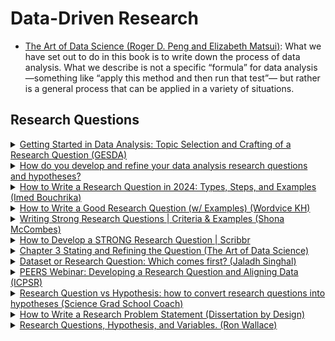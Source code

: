 # Data-Driven Research

- [The Art of Data Science (Roger D. Peng and Elizabeth Matsui)](https://bookdown.org/rdpeng/artofdatascience/):
  What we have set out to do in this book is to write down the process of data
  analysis. What we describe is not a specific “formula” for data
  analysis—something like “apply this method and then run that test”— but rather
  is a general process that can be applied in a variety of situations.

## Research Questions

<details>
  <summary><a href="https://www.youtube.com/watch?v=kY87QVrQfjo">Getting Started in Data Analysis: Topic Selection and Crafting of a Research Question (GESDA)</a></summary>
  
  Independent research projects start with the selection of a topic and the crafting of a feasible research question. This video maps the initial steps to help those who are trying to write a term paper, junior paper, senior thesis or a dissertation for the first time and do not know where to start or what to do. We will talk about first steps, about academic research databases, about citation manager software, about the importance of finding papers in peer-reviewed journals and the need to keep the research as simple as possible.
</details>

<details>
  <summary><a href="https://www.linkedin.com/advice/1/how-do-you-develop-refine-your-data-analysis-research">How do you develop and refine your data analysis research questions and hypotheses?</a></summary>
  
  Data analysis is the process of transforming raw data into meaningful insights that can inform decision-making, problem-solving, or knowledge discovery. However, before you can dive into the data, you need to have a clear and focused research question and hypothesis that guide your analysis. In this article, you will learn how to develop and refine your data analysis research questions and hypotheses using some best practices and standards.
</details>

<details>
  <summary><a href="https://research.com/research/how-to-write-a-research-question">How to Write a Research Question in 2024: Types, Steps, and Examples (Imed Bouchrika)</a></summary>
  
  A detailed step-by-step walk-through for choosing a domain, topic and question. After this article your research questions will be FINER ;)
</details>

<details>
  <summary><a href="https://blog.wordvice.com/how-to-write-a-hypothesis-or-research-question/">How to Write a Good Research Question (w/ Examples) (Wordvice KH)</a></summary>
  
  An article explaining different categories of research question, and plenty of examples. Also covers the difference between quantitative and qualitative research questions.
</details>

<details>
  <summary><a href="https://www.scribbr.com/research-process/research-questions/">Writing Strong Research Questions | Criteria & Examples (Shona McCombes)</a></summary>
  
  A helpful article for evaluating and categorizing your research questions while you develop them.
</details>

<details>
  <summary><a href="https://www.youtube.com/watch?v=71-GucBaM8U">How to Develop a STRONG Research Question | Scribbr</a></summary>
  
  A good research question is essential to guide your research paper, project, or thesis. It pinpoints exactly what you want to find out and gives your work a clear focus and purpose. In this video, we will go through how to develop a strong research question in 5 steps, and a checklist to make sure your research question is strong enough to be a solid foundation for your paper!
</details>

<details>
  <summary><a href="https://bookdown.org/rdpeng/artofdatascience/chapter-question.html">Chapter 3 Stating and Refining the Question (The Art of Data Science)</a></summary>
  
  An outstanding chapter about data science research questions, including how to translate a research question into a data question.
</details>

<details>
  <summary><a href="https://medium.com/swlh/dataset-or-research-question-which-comes-first-d24fc7cdde1e">Dataset or Research Question: Which comes first? (Jaladh Singhal)</a></summary>
  
  The difference between these two approaches — choosing a research question first and then finding dataset(s) vs choosing a dataset first and then asking question(s) — may not seem very perplexing at first. It's even common to overlook this if your experience with data analysis (until now) is limited to only practicing analysis techniques on data, like cleaning, pre-processing, modeling, visualizing, etc.
</details>

<details>
  <summary><a href="https://www.youtube.com/watch?v=pV6lc6JXHBk">PEERS Webinar: Developing a Research Question and Aligning Data (ICPSR)</a></summary>
  
  The PEERS "Developing a Research Question and Aligning Data" virtual workshop will focus on what the components of good research questions and how to align and discover data to answer them. This webinar will feature the following researchers: John A. Williams III (Texas A&M University) and Sonyia Richardson (University of North Carolina at Charlotte). Moderator: Amber Bryant (PEERS, ICPSR) During this webinar, we will: -Briefly describe the components and elements of a "good" research question -Practice and learn about "ideation generation" -Learn how to discover and align data to answer complex questions
</details>

<details>
  <summary><a href="https://www.youtube.com/watch?v=NIw8RXSriBY">Research Question vs Hypothesis: how to convert research questions into hypotheses (Science Grad School Coach)</a></summary>
  
  Learn the difference between research questions and hypotheses, and how to convert a research question into a hypothesis.
</details>

<details>
  <summary><a href="https://www.youtube.com/watch?v=PdtmMlC8OQw">How to Write a Research Problem Statement (Dissertation by Design)</a></summary>
  
  Learn how to write a research problem statement. In this video, Dr. Jessica Parker helps you gain clarity about both what a research problem is and is not. Find out why writing an early version of your problem statement is important. Learn to identify and understand the function of the three components of a well-written problem statement. Start to embrace the problem-posing mentality as you transform into an expert on the research problem you plan to address. (Context, Knowledge Gap, Significance)
</details>

<details>
  <summary><a href="https://www.youtube.com/watch?v=_BmjujlZExQ">Research Questions, Hypothesis, and Variables. (Ron Wallace)</a></summary>
  
  This lesson discusses the relationships of research questions, hypothesis, and variables in a research study proposal.
Dependant and independant variables are still relevant in data science, keep your eyes out for natural experiments!
</details>
